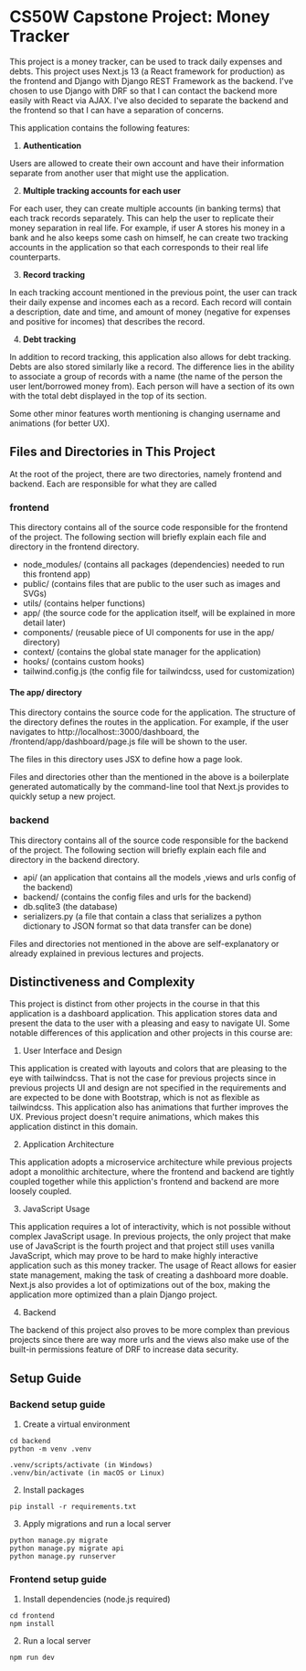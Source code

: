 # CS50W Capstone Project: Money Tracker

This project is a money tracker, can be used to track daily expenses and debts. This project uses Next.js 13 (a React framework for production) as the frontend and Django with Django REST Framework as the backend. I've chosen to use Django with DRF so that I can contact the backend more easily with React via AJAX. I've also decided to separate the backend and the frontend so that I can have a separation of concerns.

This application contains the following features:

1. **Authentication**

Users are allowed to create their own account and have their information separate from another user that might use the application.

2. **Multiple tracking accounts for each user**

For each user, they can create multiple accounts (in banking terms) that each track records separately. This can help the user to replicate their money separation in real life. For example, if user A stores his money in a bank and he also keeps some cash on himself, he can create two tracking accounts in the application so that each corresponds to their real life counterparts.

3. **Record tracking**

In each tracking account mentioned in the previous point, the user can track their daily expense and incomes each as a record. Each record will contain a description, date and time, and amount of money (negative for expenses and positive for incomes) that describes the record.

4. **Debt tracking**

In addition to record tracking, this application also allows for debt tracking. Debts are also stored similarly like a record. The difference lies in the ability to associate a group of records with a name (the name of the person the user lent/borrowed money from). Each person will have a section of its own with the total debt displayed in the top of its section.

Some other minor features worth mentioning is changing username and animations (for better UX).

## Files and Directories in This Project

At the root of the project, there are two directories, namely frontend and backend. Each are responsible for what they are called

### frontend

This directory contains all of the source code responsible for the frontend of the project. The following section will briefly explain each file and directory in the frontend directory.

- node_modules/ (contains all packages (dependencies) needed to run this frontend app)
- public/ (contains files that are public to the user such as images and SVGs)
- utils/ (contains helper functions)
- app/ (the source code for the application itself, will be explained in more detail later)
- components/ (reusable piece of UI components for use in the app/ directory)
- context/ (contains the global state manager for the application)
- hooks/ (contains custom hooks)
- tailwind.config.js (the config file for tailwindcss, used for customization)

#### The app/ directory

This directory contains the source code for the application. The structure of the directory defines the routes in the application. For example, if the user navigates to http://localhost::3000/dashboard, the /frontend/app/dashboard/page.js file will be shown to the user.

The files in this directory uses JSX to define how a page look.

Files and directories other than the mentioned in the above is a boilerplate generated automatically by the command-line tool that Next.js provides to quickly setup a new project.

### backend

This directory contains all of the source code responsible for the backend of the project. The following section will briefly explain each file and directory in the backend directory.

- api/ (an application that contains all the models ,views and urls config of the backend)
- backend/ (contains the config files and urls for the backend)
- db.sqlite3 (the database)
- serializers.py (a file that contain a class that serializes a python dictionary to JSON format so that data transfer can be done)

Files and directories not mentioned in the above are self-explanatory or already explained in previous lectures and projects.

## Distinctiveness and Complexity

This project is distinct from other projects in the course in that this application is a dashboard application. This application stores data and present the data to the user with a pleasing and easy to navigate UI. Some notable differences of this application and other projects in this course are:

1. User Interface and Design

This application is created with layouts and colors that are pleasing to the eye with tailwindcss. That is not the case for previous projects since in previous projects UI and design are not specified in the requirements and are expected to be done with Bootstrap, which is not as flexible as tailwindcss. This application also has animations that further improves the UX. Previous project doesn't require animations, which makes this application distinct in this domain.

2. Application Architecture

This application adopts a microservice architecture while previous projects adopt a monolithic architecture, where the frontend and backend are tightly coupled together while this appliction's frontend and backend are more loosely coupled.

3. JavaScript Usage

This application requires a lot of interactivity, which is not possible without complex JavaScript usage. In previous projects, the only project that make use of JavaScript is the fourth project and that project still uses vanilla JavaScript, which may prove to be hard to make highly interactive application such as this money tracker. The usage of React allows for easier state management, making the task of creating a dashboard more doable. Next.js also provides a lot of optimizations out of the box, making the application more optimized than a plain Django project.

4. Backend

The backend of this project also proves to be more complex than previous projects since there are way more urls and the views also make use of the built-in permissions feature of DRF to increase data security.

## Setup Guide

### Backend setup guide

1. Create a virtual environment

```
cd backend
python -m venv .venv

.venv/scripts/activate (in Windows)
.venv/bin/activate (in macOS or Linux)
```

2. Install packages

```
pip install -r requirements.txt
```

3. Apply migrations and run a local server

```
python manage.py migrate
python manage.py migrate api
python manage.py runserver
```

### Frontend setup guide

1. Install dependencies (node.js required)

```
cd frontend
npm install
```

2. Run a local server

```
npm run dev
```
